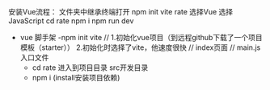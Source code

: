 安装Vue流程：
    文件夹中继承终端打开
    npm init vite
    rate
    选择Vue
    选择JavaScript
    cd rate
    npm i
    npm run dev

- vue 脚手架
    -npm init vite // 1.初始化vue项目（到远程github下载了一个项目模板（starter））  2.初始化时选择了vite，他速度很快
        // index页面
        // main.js入口文件
    - cd rate 进入到项目目录
        src开发目录
    - npm i  (install安装项目依赖)